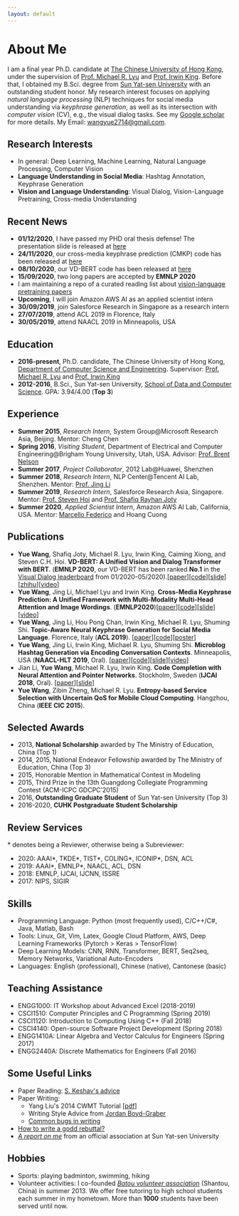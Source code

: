 ```yaml
---
layout: default
---
```


# About Me
I am a final year Ph.D. candidate at [The Chinese University of Hong Kong](http://www.cuhk.edu.hk), under the supervision of [Prof. Michael R. Lyu](https://www.cse.cuhk.edu.hk/lyu/) and [Prof. Irwin King](https://www.cse.cuhk.edu.hk/irwin.king/).  Before that, I obtained my B.Sci. degree from [Sun Yat-sen University](http://www.sysu.edu.cn/2012/en/index.htm) with an outstanding student honor. My research interest focuses on applying *natural language processing* (NLP) techniques for social media understanding via *keyphrase generation*, as well as its intersection with *computer vision* (CV), e.g., the visual dialog tasks. See my [Google scholar](https://scholar.google.com/citations?user=iyxbtcEAAAAJ&hl=en) for more details. My Email: [wangyue2714@gmail.com](mailto:wangyue2714@gmail.com).

## Research Interests
* In general: Deep Learning, Machine Learning, Natural Language Processing, Computer Vision
* **Language Understanding in Social Media**: Hashtag Annotation, Keyphrase Generation
* **Vision and Language Understanding**: Visual Dialog, Vision-Language Pretraining, Cross-media Understanding


## Recent News
* **01/12/2020**, I have passed my PHD oral thesis defense! The presentation slide is released at [here](https://yuewang-cuhk.github.io/file/thesis_slide_Yue_final_resize.pdf)
* **24/11/2020**, our cross-media keyphrase prediction (CMKP) code has been released at [here](https://github.com/yuewang-cuhk/CMKP)
* **08/10/2020**, our VD-BERT code has been released at [here](https://github.com/salesforce/VD-BERT)
* **15/09/2020**, two long papers are accepted by **EMNLP 2020**
* I am maintaining a repo of a curated reading list about [vision-language pretraining papers](https://github.com/yuewang-cuhk/awesome-vision-language-pretraining-papers)
* **Upcoming**, I will join Amazon AWS AI as an applied scientist intern
* **30/09/2019**, join Salesforce Research in Singapore as a research intern
* **27/07/2019**, attend ACL 2019 in Florence, Italy
* **30/05/2019**, attend NAACL 2019 in Minneapolis, USA

## Education
* **2016-present**, Ph.D. candidate, The Chinese University of Hong Kong, [Department of Computer Science and Engineering](https://www.cse.cuhk.edu.hk). Supervisor: [Prof. Michael R. Lyu](https://www.cse.cuhk.edu.hk/lyu/) and [Prof. Irwin King](https://www.cse.cuhk.edu.hk/irwin.king/)
* **2012-2016**, B.Sci., Sun Yat-sen University, [School of Data and Computer Science](http://sdcs.sysu.edu.cn/). GPA: 3.94/4.00 (**Top 3**)

## Experience
* **Summer 2015**, _Research Intern_, System Group@Microsoft Research Asia, Beijing. Mentor: Cheng Chen
* **Spring 2016**, _Visiting Student_, Department of Electrical and Computer Engineering@Brigham Young University, Utah, USA. Advisor: [Prof. Brent Nelson](https://ece.byu.edu/faculty/brent_nelson)
* **Summer 2017**, _Project Collaborator_, 2012 Lab@Huawei, Shenzhen
* **Summer 2018**, _Research Intern_, NLP Center@Tencent AI Lab, Shenzhen. Mentor: [Prof. Jing Li](http://www4.comp.polyu.edu.hk/~jing1li/)
* **Summer 2019**, _Research Intern_, Salesforce Research Asia, Singapore. Mentor: [Prof. Steven Hoi](https://sites.google.com/view/stevenhoi/home) and [Prof. Shafiq Rayhan Joty](https://raihanjoty.github.io/)
* **Summer 2020**, _Applied Scientist Intern_, Amazon AWS AI Lab, California, USA. Mentor: [Marcello Federico](https://sites.google.com/site/marcellofedericohome/) and Hoang Cuong

## Publications 
* **Yue Wang**, Shafiq Joty, Michael R. Lyu, Irwin King, Caiming Xiong, and Steven C.H. Hoi. **VD-BERT: A Unified Vision and Dialog Transformer with BERT**. (**EMNLP 2020**, our VD-BERT has been ranked **No.1** in the [Visual Dialog leaderboard](https://evalai.cloudcv.org/web/challenges/challenge-page/161/leaderboard/483) from 01/2020-05/2020).\[[paper](https://arxiv.org/abs/2004.13278)\]\[[code](https://github.com/salesforce/VD-BERT)\]\[[slide](https://yuewang-cuhk.github.io/file/vdbert_emnlp20_yue_resize.pdf)\]\[[zhihu](https://zhuanlan.zhihu.com/p/141605303)\]\[[video](https://virtual.2020.emnlp.org/paper_main.355.html)\]
* **Yue Wang**, Jing Li, Michael Lyu and Irwin King. **Cross-Media Keyphrase Prediction: A Unified Framework with Multi-Modality Multi-Head Attention and Image Wordings**. (**EMNLP2020**)\[[paper](https://arxiv.org/abs/2011.01565)\]\[[code](https://github.com/yuewang-cuhk/CMKP)\]\[[slide](https://yuewang-cuhk.github.io/file/cmkp_emnlp20_yue_resize.pdf)\]\[[video](https://virtual.2020.emnlp.org/paper_main.3088.html)\]
* **Yue Wang**, Jing Li, Hou Pong Chan, Irwin King, Michael R. Lyu, Shuming Shi. **Topic-Aware Neural Keyphrase Generation for Social Media Language**. Florence, Italy (**ACL 2019**). \[[paper](https://www.aclweb.org/anthology/P19-1240)\]\[[code](https://github.com/yuewang-cuhk/TAKG)\]\[[poster](https://yuewang-cuhk.github.io/file/ACL2019_yuewang_final.pdf)\]
* **Yue Wang**, Jing Li, Irwin King, Michael R. Lyu, Shuming Shi. **Microblog Hashtag Generation via Encoding Conversation Contexts**. Minneapolis, USA (**NAACL-HLT 2019**, Oral).  \[[paper](https://www.aclweb.org/anthology/N19-1164)\]\[[code](https://github.com/yuewang-cuhk/HashtagGeneration)\]\[[slide](https://yuewang-cuhk.github.io/file/naacl19_slide.pdf)\]\[[video](https://vimeo.com/364687803)\]
* Jian Li, **Yue Wang**, Michael R. Lyu, Irwin King. **Code Completion with Neural Attention and Pointer Networks**. Stockholm, Sweden (**IJCAI 2018**, Oral). \[[paper](https://www.ijcai.org/proceedings/2018/0578.pdf)\]\[[slide](https://yuewang-cuhk.github.io/file/ijcai18_slide.pdf)\]
* **Yue Wang**, Zibin Zheng, Michael R. Lyu. **Entropy-based Service Selection with Uncertain QoS for Mobile Cloud Computing**.  Hangzhou, China (**IEEE CIC 2015**). 

## Selected Awards
* 2013, **National Scholarship** awarded by The Ministry of Education, China (Top 1)
* 2014, 2015, National Endeavor Fellowship awarded by The Ministry of Education, China (Top 3)
* 2015, Honorable Mention in Mathematical Contest in Modeling
* 2015, Third Prize in the 13th Guangdong Collegiate Programming Contest (ACM-ICPC GDCPC’2015)  
* 2016, **Outstanding Graduate Student** of Sun Yat-sen University (Top 3) 
* 2016-2020, **CUHK Postgraduate Student Scholarship**

## Review Services
\* denotes being a Reviewer, otherwise being a Subreviewer:
* 2020: AAAI\*, TKDE\*, TIST\*, COLING\*, ICONIP\*, DSN, ACL
* 2019: AAAI\*, EMNLP\*, NAACL, ACL, DSN 
* 2018: EMNLP, IJCAI, IJCNN, ISSRE 
* 2017: NIPS, SIGIR

## Skills
* Programming Language: Python (most frequently used), C/C++/C#, Java, Matlab, Bash
* Tools: Linux, Git, Vim, Latex, Google Cloud Platform, AWS, Deep Learning Frameworks (Pytorch > Keras > TensorFlow)
* Deep Learning Models: CNN, RNN, Transformer, BERT, Seq2seq, Memory Networks, Variational Auto-Encoders
* Languages: English (professional), Chinese (native), Cantonese (basic)


## Teaching Assistance
* ENGG1000: IT Workshop about Advanced Excel (2018-2019)
* CSCI1510: Computer Principles and C Programming (Spring 2019)
* CSCI1120: Introduction to Computing Using C++ (Fall 2018)
* CSCI4140: Open-source Software Project Development (Spring 2018)
* ENGG1410A: Linear Algebra and Vector Calculus for Engineers (Spring 2017)
* ENGG2440A: Discrete Mathematics for Engineers	(Fall 2016)

## Some Useful Links
* Paper Reading: [S. Keshav's advice](https://web.stanford.edu/class/ee384m/Handouts/HowtoReadPaper.pdf)
* Paper Writing:
  - Yang Liu's 2014 CWMT Tutorial \[[pdf](http://nlp.csai.tsinghua.edu.cn/~ly/talks/cwmt14_tut.pdf)\]
  - Writing Style Advice from [Jordan Boyd-Graber](http://users.umiacs.umd.edu/~jbg/static/style.html)
  - [Common bugs in writing](http://www.cs.columbia.edu/~hgs/etc/writing-bugs.html)
* [How to write a godd rebuttal?](https://medium.com/@deviparikh/how-we-write-rebuttals-dc84742fece1)  
* [_A report on me_](https://mp.weixin.qq.com/s/f0lpTI4LJPUXmZcIKofDlQ) from an official association at Sun Yat-sen University

## Hobbies
* Sports: playing badminton, swimming, hiking
* Volunteer activities: I co-founded [_Batou volunteer association_](https://mp.weixin.qq.com/s/42OKBVeQeZw6ujNI35r9jg) (Shantou, China) in summer 2013. We offer free tutoring to high school students each summer in my hometown. More than **1000** students have been served until now.
